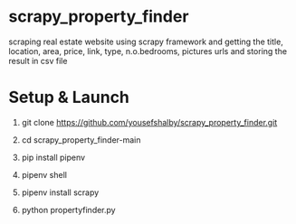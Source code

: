 # scrapy_property_finder
scraping real estate website using scrapy framework and getting the title, location, area, price, link, type, n.o.bedrooms, pictures urls and storing the result in csv file

# Setup & Launch

1. git clone https://github.com/yousefshalby/scrapy_property_finder.git

2. cd scrapy_property_finder-main

3. pip install pipenv

4. pipenv shell

5. pipenv install scrapy 

6. python propertyfinder.py


